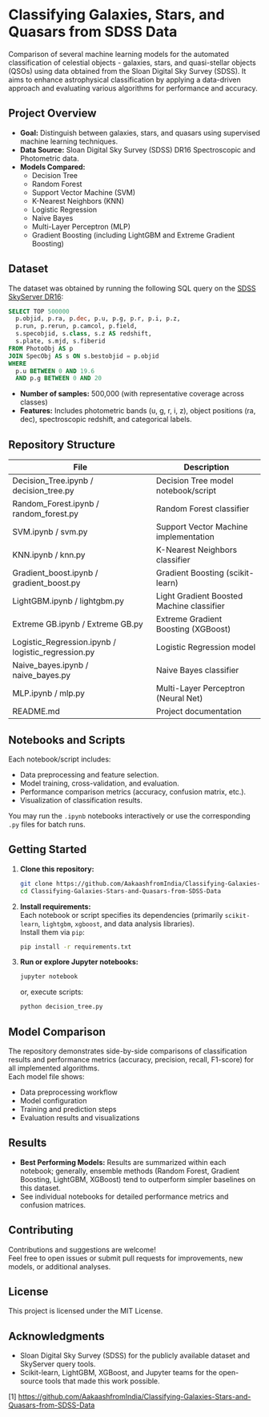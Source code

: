 # Classifying Galaxies, Stars, and Quasars from SDSS Data

Comparison of several machine learning models for the automated classification of celestial objects - galaxies, stars, and quasi-stellar objects (QSOs) using data obtained from the Sloan Digital Sky Survey (SDSS). It aims to enhance astrophysical classification by applying a data-driven approach and evaluating various algorithms for performance and accuracy.

## Project Overview

- **Goal:** Distinguish between galaxies, stars, and quasars using supervised machine learning techniques.
- **Data Source:** Sloan Digital Sky Survey (SDSS) DR16 Spectroscopic and Photometric data.
- **Models Compared:**
  - Decision Tree
  - Random Forest
  - Support Vector Machine (SVM)
  - K-Nearest Neighbors (KNN)
  - Logistic Regression
  - Naive Bayes
  - Multi-Layer Perceptron (MLP)
  - Gradient Boosting (including LightGBM and Extreme Gradient Boosting)

## Dataset

The dataset was obtained by running the following SQL query on the [SDSS SkyServer DR16](http://skyserver.sdss.org/dr16/en/tools/search/sql.aspx):

```sql
SELECT TOP 500000
  p.objid, p.ra, p.dec, p.u, p.g, p.r, p.i, p.z,
  p.run, p.rerun, p.camcol, p.field,
  s.specobjid, s.class, s.z AS redshift,
  s.plate, s.mjd, s.fiberid
FROM PhotoObj AS p
JOIN SpecObj AS s ON s.bestobjid = p.objid
WHERE
  p.u BETWEEN 0 AND 19.6
  AND p.g BETWEEN 0 AND 20
```

- **Number of samples:** 500,000 (with representative coverage across classes)
- **Features:** Includes photometric bands (u, g, r, i, z), object positions (ra, dec), spectroscopic redshift, and categorical labels.

## Repository Structure

| File | Description |
|------|-------------|
| Decision_Tree.ipynb / decision_tree.py | Decision Tree model notebook/script |
| Random_Forest.ipynb / random_forest.py | Random Forest classifier |
| SVM.ipynb / svm.py | Support Vector Machine implementation |
| KNN.ipynb / knn.py | K-Nearest Neighbors classifier |
| Gradient_boost.ipynb / gradient_boost.py | Gradient Boosting (scikit-learn) |
| LightGBM.ipynb / lightgbm.py | Light Gradient Boosted Machine classifier |
| Extreme GB.ipynb / Extreme GB.py | Extreme Gradient Boosting (XGBoost) |
| Logistic_Regression.ipynb / logistic_regression.py | Logistic Regression model |
| Naive_bayes.ipynb / naive_bayes.py | Naive Bayes classifier |
| MLP.ipynb / mlp.py | Multi-Layer Perceptron (Neural Net) |
| README.md | Project documentation |

## Notebooks and Scripts

Each notebook/script includes:
- Data preprocessing and feature selection.
- Model training, cross-validation, and evaluation.
- Performance comparison metrics (accuracy, confusion matrix, etc.).
- Visualization of classification results.

You may run the `.ipynb` notebooks interactively or use the corresponding `.py` files for batch runs.

## Getting Started

1. **Clone this repository:**
   ```bash
   git clone https://github.com/AakaashfromIndia/Classifying-Galaxies-Stars-and-Quasars-from-SDSS-Data.git
   cd Classifying-Galaxies-Stars-and-Quasars-from-SDSS-Data
   ```

2. **Install requirements:**  
   Each notebook or script specifies its dependencies (primarily `scikit-learn`, `lightgbm`, `xgboost`, and data analysis libraries).  
   Install them via `pip`:
   ```bash
   pip install -r requirements.txt
   ```

3. **Run or explore Jupyter notebooks:**  
   ```bash
   jupyter notebook
   ```
   or, execute scripts:
   ```bash
   python decision_tree.py
   ```

## Model Comparison

The repository demonstrates side-by-side comparisons of classification results and performance metrics (accuracy, precision, recall, F1-score) for all implemented algorithms.  
Each model file shows:
- Data preprocessing workflow
- Model configuration
- Training and prediction steps
- Evaluation results and visualizations

## Results

- **Best Performing Models:** Results are summarized within each notebook; generally, ensemble methods (Random Forest, Gradient Boosting, LightGBM, XGBoost) tend to outperform simpler baselines on this dataset.
- See individual notebooks for detailed performance metrics and confusion matrices.

## Contributing

Contributions and suggestions are welcome!  
Feel free to open issues or submit pull requests for improvements, new models, or additional analyses.

## License

This project is licensed under the MIT License.

## Acknowledgments

- Sloan Digital Sky Survey (SDSS) for the publicly available dataset and SkyServer query tools.
- Scikit-learn, LightGBM, XGBoost, and Jupyter teams for the open-source tools that made this work possible.

[1] https://github.com/AakaashfromIndia/Classifying-Galaxies-Stars-and-Quasars-from-SDSS-Data
